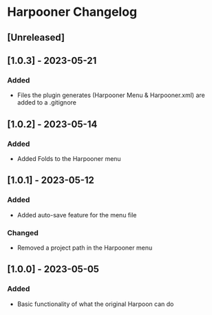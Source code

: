 <!-- Keep a Changelog guide -> https://keepachangelog.com -->

# Harpooner Changelog

## [Unreleased]

## [1.0.3] - 2023-05-21

### Added

- Files the plugin generates (Harpooner Menu & Harpooner.xml) are added to a .gitignore

## [1.0.2] - 2023-05-14

### Added

- Added Folds to the Harpooner menu

## [1.0.1] - 2023-05-12

### Added

- Added auto-save feature for the menu file

### Changed

- Removed a project path in the Harpooner menu

## [1.0.0] - 2023-05-05

### Added

- Basic functionality of what the original Harpoon can do